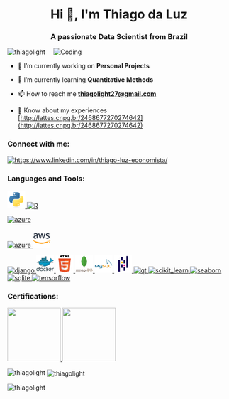 <h1 align="center">Hi 👋, I'm Thiago da Luz</h1>
<h3 align="center">A passionate Data Scientist from Brazil</h3>

<img align="right" alt="Coding" width="400" src= "https://media.tenor.com/whgQwNlVvNkAAAAi/xero-code.gif">

<p align="left"> <img src="https://komarev.com/ghpvc/?username=thiagolight&label=Profile%20views&color=0e75b6&style=flat" alt="thiagolight" /> </p>

- 🔭 I’m currently working on **Personal Projects**

- 🌱 I’m currently learning **Quantitative Methods**

- 📫 How to reach me **thiagolight27@gmail.com**

- 📄 Know about my experiences [http://lattes.cnpq.br/2468677270274642](http://lattes.cnpq.br/2468677270274642)

<h3 align="left">Connect with me:</h3>
<p align="left">
<a href="https://www.linkedin.com/in/thiago-luz-economista/" target="blank"><img align="center" src="https://raw.githubusercontent.com/rahuldkjain/github-profile-readme-generator/master/src/images/icons/Social/linked-in-alt.svg" alt="https://www.linkedin.com/in/thiago-luz-economista/" height="30" width="40" /></a>
</p>

<h3 align="left">Languages and Tools:</h3>
<p align="left"> 
<a href="https://www.python.org" target="_blank" rel="noreferrer"> <img src="https://raw.githubusercontent.com/devicons/devicon/master/icons/python/python-original.svg" alt="R" width="40" height="40"/> </a> 
 <a href="https://commons.wikimedia.org/wiki/File:R_logo.svg" target="_blank" rel="noreferrer"> <img src="https://upload.wikimedia.org/wikipedia/commons/thumb/1/1b/R_logo.svg/64px-R_logo.svg.png" alt="R" width="40" height="30"/> </a>  

</a> <a href="https://azure.microsoft.com/en-in/" target="_blank" rel="noreferrer"> <img src="https://makutu.io/wp-content/uploads/2022/01/azure_machine_learning_logo.png" alt="azure" width="100" height="40"/> </a>  
  
  
</a> <a href="https://azure.microsoft.com/en-in/" target="_blank" rel="noreferrer"> <img src="https://www.vectorlogo.zone/logos/microsoft_azure/microsoft_azure-icon.svg" alt="azure" width="40" height="40"/> </a> 
<a href="https://aws.amazon.com" target="_blank" rel="noreferrer"> <img                                                                       src="https://raw.githubusercontent.com/devicons/devicon/master/icons/amazonwebservices/amazonwebservices-original-wordmark.svg" alt="aws" width="40" height="40"/> 
  
  <p align="left">
  
 <a href="https://www.djangoproject.com/" target="_blank" rel="noreferrer"> <img src="https://cdn.worldvectorlogo.com/logos/django.svg" alt="django" width="40" height="40"/> </a> <a href="https://www.docker.com/" target="_blank" rel="noreferrer"> <img src="https://raw.githubusercontent.com/devicons/devicon/master/icons/docker/docker-original-wordmark.svg" alt="docker" width="40" height="40"/> </a> <a href="https://www.w3.org/html/" target="_blank" rel="noreferrer"> <img src="https://raw.githubusercontent.com/devicons/devicon/master/icons/html5/html5-original-wordmark.svg" alt="html5" width="40" height="40"/> </a> <a href="https://www.mongodb.com/" target="_blank" rel="noreferrer"> <img src="https://raw.githubusercontent.com/devicons/devicon/master/icons/mongodb/mongodb-original-wordmark.svg" alt="mongodb" width="40" height="40"/> </a> <a href="https://www.mysql.com/" target="_blank" rel="noreferrer"> <img src="https://raw.githubusercontent.com/devicons/devicon/master/icons/mysql/mysql-original-wordmark.svg" alt="mysql" width="40" height="40"/> </a> <a href="https://pandas.pydata.org/" target="_blank" rel="noreferrer"> <img src="https://raw.githubusercontent.com/devicons/devicon/2ae2a900d2f041da66e950e4d48052658d850630/icons/pandas/pandas-original.svg" alt="pandas" width="40" height="40"/> </a> <a href="https://www.qt.io/" target="_blank" rel="noreferrer"> <img src="https://upload.wikimedia.org/wikipedia/commons/0/0b/Qt_logo_2016.svg" alt="qt" width="40" height="40"/> </a> <a href="https://scikit-learn.org/" target="_blank" rel="noreferrer"> <img src="https://upload.wikimedia.org/wikipedia/commons/0/05/Scikit_learn_logo_small.svg" alt="scikit_learn" width="40" height="40"/> </a> <a href="https://seaborn.pydata.org/" target="_blank" rel="noreferrer"> <img src="https://seaborn.pydata.org/_images/logo-mark-lightbg.svg" alt="seaborn" width="40" height="40"/> </a> <a href="https://www.sqlite.org/" target="_blank" rel="noreferrer"> <img src="https://www.vectorlogo.zone/logos/sqlite/sqlite-icon.svg" alt="sqlite" width="40" height="40"/> </a> <a href="https://www.tensorflow.org" target="_blank" rel="noreferrer"> <img src="https://www.vectorlogo.zone/logos/tensorflow/tensorflow-icon.svg" alt="tensorflow" width="40" height="40"/> </a> </p>
 
 <h3 align="left">Certifications:</h3>
 <div aling="center">
  <a href="https://www.credly.com/badges/591e69ba-7ee0-4e31-8117-5db1e5ca3567/public_url">
    <img src="https://images.credly.com/size/340x340/images/70eb1e3f-d4de-4377-a062-b20fb29594ea/azure-data-fundamentals-600x600.png" height="120" width="120">
  </a>
  <a href="https://www.credly.com/badges/12db8035-923e-4209-8ce8-b2ebed4c5b9a/public_url">
    <img src="https://images.credly.com/size/340x340/images/be8fcaeb-c769-4858-b567-ffaaa73ce8cf/image.png" height="120" width="120">
  </a>
</div>
 
 

<p><img align="left" src="https://github-readme-stats.vercel.app/api/top-langs?username=thiagolight&show_icons=true&locale=en&layout=compact" alt="thiagolight" /></p>

<p>&nbsp;<img align="center" src="https://github-readme-stats.vercel.app/api?username=thiagolight&show_icons=true&locale=en" alt="thiagolight" /></p>

<p><img align="center" src="https://github-readme-streak-stats.herokuapp.com/?user=thiagolight&" alt="thiagolight" /></p>
